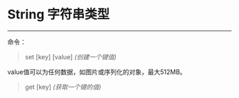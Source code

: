 # String 字符串类型
***
命令：

> set [key] [value]  *(创建一个键值)*

value值可以为任何数据，如图片或序列化的对象，最大512MB。
> get [key]  *(获取一个键的值)*